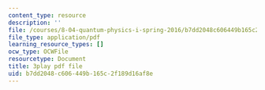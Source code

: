 ```yaml
---
content_type: resource
description: ''
file: /courses/8-04-quantum-physics-i-spring-2016/b7dd2048c606449b165c2f189d16af8e_gKSRrTik1SA.pdf
file_type: application/pdf
learning_resource_types: []
ocw_type: OCWFile
resourcetype: Document
title: 3play pdf file
uid: b7dd2048-c606-449b-165c-2f189d16af8e
---
```

